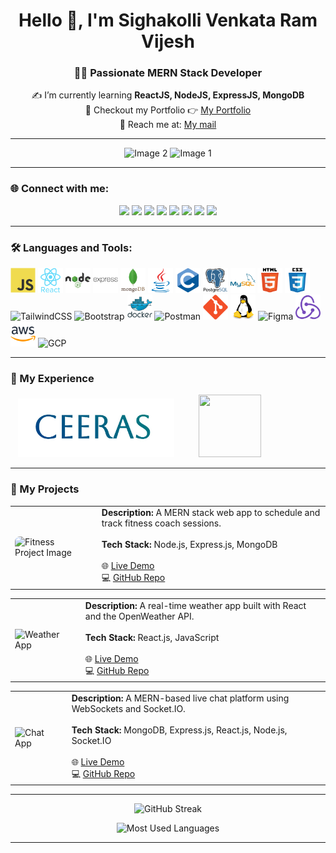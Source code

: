 <h1 align="center">Hello 👋, I'm Sighakolli Venkata Ram Vijesh</h1>

<h3 align="center">👨‍💻 Passionate MERN Stack Developer</h3>

<p align="center">
  ✍️ I’m currently learning <b>ReactJS, NodeJS, ExpressJS, MongoDB</b><br>
  💼 Checkout my Portfolio 👉 <a href="https://vijesh-website.vercel.app/home.html" target="_blank">My Portfolio</a><br>
  📧 Reach me at: <a href="mailto:ramsighakolli@gmail.com">My mail</a>
</p>
<hr>

<div align="center">
    <img src="https://leadschool.in/wp-content/uploads/2022/04/shutterstock_1777292972.jpg" height="200" width="400" alt="Image 2" />
  <img src="https://images8.alphacoders.com/115/1156488.png" height="200" width = "400"alt="Image 1" />
</div>
  <hr>

### 🌐 Connect with me:
<p align="center">
  <a href="https://twitter.com/klu_2200031659" target="_blank"><img src="https://img.shields.io/badge/Twitter-1DA1F2?style=for-the-badge&logo=twitter&logoColor=white"/></a>
  <a href="https://www.linkedin.com/in/sighakolli-venkata-ram-vijesh-492355265/" target="_blank"><img src="https://img.shields.io/badge/LinkedIn-0077B5?style=for-the-badge&logo=linkedin&logoColor=white"/></a>
  <a href="https://www.instagram.com/s._vijesh/" target="_blank"><img src="https://img.shields.io/badge/Instagram-E4405F?style=for-the-badge&logo=instagram&logoColor=white"/></a>
  <a href="https://www.codechef.com/users/klu_2200031659" target="_blank"><img src="https://img.shields.io/badge/CodeChef-5B4638?style=for-the-badge&logo=codechef&logoColor=white"/></a>
  <a href="https://hackerrank.com/ramsighakolli" target="_blank"><img src="https://img.shields.io/badge/HackerRank-2EC866?style=for-the-badge&logo=HackerRank&logoColor=white"/></a>
  <a href="https://leetcode.com/klu_2200031659/" target="_blank"><img src="https://img.shields.io/badge/LeetCode-FFA116?style=for-the-badge&logo=leetcode&logoColor=black"/></a>
  <a href="https://auth.geeksforgeeks.org/user/klu_2200031659" target="_blank"><img src="https://img.shields.io/badge/GeeksforGeeks-0F9D58?style=for-the-badge&logo=geeksforgeeks&logoColor=white"/></a>
  <a href="https://discord.gg/HFgXUnz4" target="_blank"><img src="https://img.shields.io/badge/Discord-5865F2?style=for-the-badge&logo=discord&logoColor=white"/></a>
</p>



---

### 🛠️ Languages and Tools:

<p align="left">
  <img src="https://raw.githubusercontent.com/devicons/devicon/master/icons/javascript/javascript-original.svg" alt="JavaScript" width="40"/>
  <img src="https://raw.githubusercontent.com/devicons/devicon/master/icons/react/react-original-wordmark.svg" alt="React" width="40"/>
  <img src="https://raw.githubusercontent.com/devicons/devicon/master/icons/nodejs/nodejs-original-wordmark.svg" alt="Node.js" width="40"/>
  <img src="https://raw.githubusercontent.com/devicons/devicon/master/icons/express/express-original-wordmark.svg" alt="Express.js" width="40"/>
  <img src="https://raw.githubusercontent.com/devicons/devicon/master/icons/mongodb/mongodb-original-wordmark.svg" alt="MongoDB" width="40"/>
  <img src="https://raw.githubusercontent.com/devicons/devicon/master/icons/java/java-original.svg" alt="Java" width="40"/>
  <img src="https://raw.githubusercontent.com/devicons/devicon/master/icons/c/c-original.svg" alt="C" width="40"/>
  <img src="https://raw.githubusercontent.com/devicons/devicon/master/icons/postgresql/postgresql-original-wordmark.svg" alt="PostgreSQL" width="40"/>
  <img src="https://raw.githubusercontent.com/devicons/devicon/master/icons/mysql/mysql-original-wordmark.svg" alt="MySQL" width="40"/>
  <img src="https://raw.githubusercontent.com/devicons/devicon/master/icons/html5/html5-original-wordmark.svg" alt="HTML5" width="40"/>
  <img src="https://raw.githubusercontent.com/devicons/devicon/master/icons/css3/css3-original-wordmark.svg" alt="CSS3" width="40"/>
  <img src="https://www.vectorlogo.zone/logos/tailwindcss/tailwindcss-icon.svg" alt="TailwindCSS" width="40"/>
  <img src="https://www.vectorlogo.zone/logos/getbootstrap/getbootstrap-icon.svg" alt="Bootstrap" width="40"/>
  <img src="https://raw.githubusercontent.com/devicons/devicon/master/icons/docker/docker-original-wordmark.svg" alt="Docker" width="40"/>
  <img src="https://www.vectorlogo.zone/logos/getpostman/getpostman-icon.svg" alt="Postman" width="40"/>
  <img src="https://raw.githubusercontent.com/devicons/devicon/master/icons/git/git-original.svg" alt="Git" width="40"/>
  <img src="https://raw.githubusercontent.com/devicons/devicon/master/icons/linux/linux-original.svg" alt="Linux" width="40"/>
  <img src="https://www.vectorlogo.zone/logos/figma/figma-icon.svg" alt="Figma" width="40"/>
  <img src="https://raw.githubusercontent.com/devicons/devicon/master/icons/redux/redux-original.svg" alt="Redux" width="40"/>
  <img src="https://raw.githubusercontent.com/devicons/devicon/master/icons/amazonwebservices/amazonwebservices-original-wordmark.svg" alt="AWS" width="40"/>
  <img src="https://www.vectorlogo.zone/logos/google_cloud/google_cloud-icon.svg" alt="GCP" width="40"/>
</p>
<hr>
<h3>🚀 My Experience </h3>
<p>
  &nbsp;&nbsp;
  <img src="Ceeras.jpg" width="250" />
  &nbsp;&nbsp;&nbsp;&nbsp;&nbsp;&nbsp;&nbsp;&nbsp;
  <img src="https://media.licdn.com/dms/image/v2/D560BAQF3BGO6qeKxag/company-logo_200_200/company-logo_200_200/0/1711490864969?e=1753315200&v=beta&t=-O-TyIcqiF0fJK8QvMVbtsmIveYBXDyiq0UuiOlfCbs" height="100" width="100" />
</p>

<hr>
<h3>🚀 My Projects</h3>

  <table> <tr> <td> <img src="https://c4.wallpaperflare.com/wallpaper/206/268/839/pose-muscle-muscle-rod-press-hd-wallpaper-preview.jpg" width="250" alt="Fitness Project Image" style="border-radius:8px;" /> </td> <td style="vertical-align: top; padding-left: 20px;"> <strong>Description:</strong> A MERN stack web app to schedule and track fitness coach sessions.<br><br> <strong>Tech Stack:</strong> Node.js, Express.js, MongoDB<br><br> 🌐 <a href="https://hotel-booking-3t8u.onrender.com/" target="_blank">Live Demo</a><br> 💻 <a href="https://github.com/vijesh567/Hotel-Booking" target="_blank">GitHub Repo</a> </td> </tr> </table>

<table> <tr> <td> <img src="https://m.media-amazon.com/images/I/71GhE6nwTKL.png" width="200" alt="Weather App" /> </td> <td style="vertical-align: top; padding-left: 20px;"> <strong>Description:</strong> A real-time weather app built with React and the OpenWeather API.<br><br> <strong>Tech Stack:</strong> React.js, JavaScript<br><br> 🌐 <a href="https://weatherapp-duhi.onrender.com/" target="_blank">Live Demo</a><br> 💻 <a href="https://github.com/vijesh567/WeatherApp" target="_blank">GitHub Repo</a> </td> </tr> </table>

<table> <tr> <td> <img src="https://geo-media.beatport.com/image_size/500x500/a966d7ac-ca64-4d45-bb9c-f1cb98fba122.jpg" width="200" alt="Chat App" /> </td> <td style="vertical-align: top; padding-left: 20px;"> <strong>Description:</strong> A MERN-based live chat platform using WebSockets and Socket.IO.<br><br> <strong>Tech Stack:</strong> MongoDB, Express.js, React.js, Node.js, Socket.IO<br><br> 🌐 <a href="https://chatapp-frontend-wlqc.onrender.com/" target="_blank">Live Demo</a><br> 💻 <a href="https://github.com/vijesh567/chatapp" target="_blank">GitHub Repo</a> </td> </tr> </table>

<hr>

<p align="center">
  <img src="https://github-readme-streak-stats.herokuapp.com/?user=vijesh567&theme=tokyonight" alt="GitHub Streak"/>
</p>

<p align="center">
  <img src="https://github-readme-stats.vercel.app/api/top-langs/?username=vijesh567&layout=compact&theme=tokyonight" alt="Most Used Languages"/>
</p>

---
